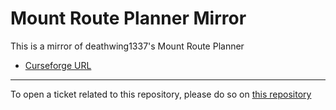 # Mount Route Planner Mirror

This is a mirror of deathwing1337's Mount Route Planner

- [Curseforge URL](https://www.curseforge.com/wow/addons/mount-route-planner)

----

To open a ticket related to this repository, please do so on [this repository](https://github.com/curseforge-mirror/.github)